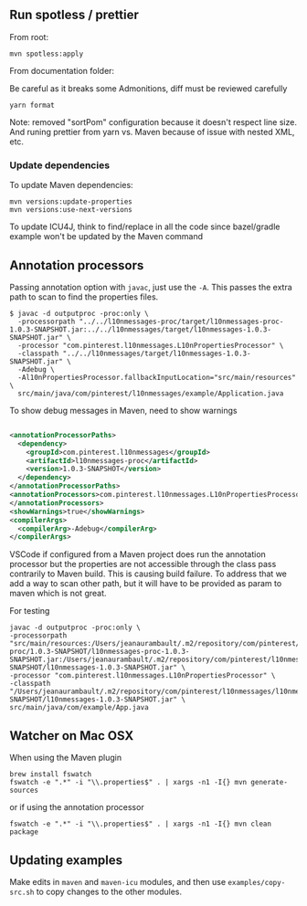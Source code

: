 
## Run spotless / prettier

From root:

```shell
mvn spotless:apply
```

From documentation folder:

Be careful as it breaks some Admonitions, diff must be reviewed carefully

```shell
yarn format
```

Note: removed "sortPom" configuration because it doesn't respect line size. And runing prettier
from yarn vs. Maven because of issue with nested XML, etc.

### Update dependencies

To update Maven dependencies:

```
mvn versions:update-properties
mvn versions:use-next-versions
```

To update ICU4J, think to find/replace in all the code since bazel/gradle example won't be updated
by the Maven command

## Annotation processors

Passing annotation option with `javac`, just use the `-A`. This passes the extra path to scan to
find the properties files.

```shell
$ javac -d outputproc -proc:only \
  -processorpath "../../l10nmessages-proc/target/l10nmessages-proc-1.0.3-SNAPSHOT.jar:../../l10nmessages/target/l10nmessages-1.0.3-SNAPSHOT.jar" \
  -processor "com.pinterest.l10nmessages.L10nPropertiesProcessor" \
  -classpath "../../l10nmessages/target/l10nmessages-1.0.3-SNAPSHOT.jar" \
  -Adebug \
  -Al10nPropertiesProcessor.fallbackInputLocation="src/main/resources" \
  src/main/java/com/pinterest/l10nmessages/example/Application.java
```

To show debug messages in Maven, need to show warnings

```xml

<annotationProcessorPaths>
  <dependency>
    <groupId>com.pinterest.l10nmessages</groupId>
    <artifactId>l10nmessages-proc</artifactId>
    <version>1.0.3-SNAPSHOT</version>
  </dependency>
</annotationProcessorPaths>
<annotationProcessors>com.pinterest.l10nmessages.L10nPropertiesProcessor
</annotationProcessors>
<showWarnings>true</showWarnings>
<compilerArgs>
  <compilerArg>-Adebug</compilerArg>
</compilerArgs>
```

VSCode if configured from a Maven project does run the annotation processor but the properties
are not accessible through the class pass contrarily to Maven build. This is causing build 
failure. To address that we add a way to scan other path, but it will have to be provided 
as param to maven which is not great.



For testing
```
javac -d outputproc -proc:only \
-processorpath "src/main/resources:/Users/jeanaurambault/.m2/repository/com/pinterest/l10nmessages/l10nmessages-proc/1.0.3-SNAPSHOT/l10nmessages-proc-1.0.3-SNAPSHOT.jar:/Users/jeanaurambault/.m2/repository/com/pinterest/l10nmessages/l10nmessages/1.0.3-SNAPSHOT/l10nmessages-1.0.3-SNAPSHOT.jar" \
-processor "com.pinterest.l10nmessages.L10nPropertiesProcessor" \
-classpath "/Users/jeanaurambault/.m2/repository/com/pinterest/l10nmessages/l10nmessages/1.0.3-SNAPSHOT/l10nmessages-1.0.3-SNAPSHOT.jar" \
src/main/java/com/example/App.java
```

## Watcher on Mac OSX

When using the Maven plugin

```
brew install fswatch
fswatch -e ".*" -i "\\.properties$" . | xargs -n1 -I{} mvn generate-sources
```

or if using the annotation processor

```
fswatch -e ".*" -i "\\.properties$" . | xargs -n1 -I{} mvn clean package
```

## Updating examples

Make edits in `maven` and `maven-icu` modules, and then use `examples/copy-src.sh` to copy
changes to the other modules.
